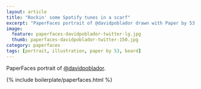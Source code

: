 ```yaml
---
layout: article
title: "Rockin' some Spotify tunes in a scarf"
excerpt: "PaperFaces portrait of @davidpoblador drawn with Paper by 53 on an iPad."
image: 
  feature: paperfaces-davidpoblador-twitter-lg.jpg
  thumb: paperfaces-davidpoblador-twitter-150.jpg
category: paperfaces
tags: [portrait, illustration, paper by 53, beard]
---
```


PaperFaces portrait of [@davidpoblador](http://twitter.com/davidpoblador).

{% include boilerplate/paperfaces.html %}
